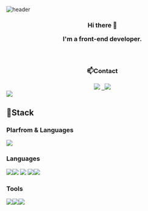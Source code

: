 ![header](https://capsule-render.vercel.app/api?type=waving&color=gradient&height=200&text=Peppermintt&fontAlign=70&fontAlignY=40&animation=twinkling)

 <h3 align="center">Hi there 👋

I'm a front-end developer.
<br/>
<br/>
<br/>
<h3 align="center">📫Contact</h3>
<div align="center">
  <a href="https://spiritual-notebook-05f.notion.site/a13cdb11fbe848ffb4fde31dcb51b5f0"><img src="https://img.shields.io/badge/Notion-black?style=flat-square&logo=Notion&logoColor=white"/></a>
  <a href="pride0504@gmail.com"> &nbsp <img src="https://img.shields.io/badge/Gmail-EA4335?style=flat-square&logo=Gmail&logoColor=white"/></a>
 </div>
<img src="http://mazassumnida.wtf/api/v2/generate_badge?boj=animus0504">
 
## 📌Stack
### Plarfrom & Languages

<img src="https://img.shields.io/badge/React-61DAFB?style=flat-square&logo=React&logoColor=white"/>

### Languages
<img src="https://img.shields.io/badge/JavaScript-F7DF1E?style=flat-square&logo=JavaScript&logoColor=white"/><img src="https://img.shields.io/badge/HTML5-E34F26?style=flat-square&logo=HTML5&logoColor=white"/> <img src="https://img.shields.io/badge/css3-1572B6?style=flat-square&logo=css3&logoColor=white"/> <img src="https://img.shields.io/badge/Python-3776AB?style=flat-square&logo=Python&logoColor=white"/><img src="https://img.shields.io/badge/c-A8B9CC?style=flat-square&logo=c&logoColor=white"/>


### Tools

<img src="https://img.shields.io/badge/GitHub-black?style=flat-square&logo=GitHub&logoColor=white"/><img src="https://img.shields.io/badge/firebase-yellow?style=flat-square&logo=firebase&logoColor=black"/><img src="https://img.shields.io/badge/notion-black?style=flat-square&logo=notion&logoColor=white"/>


<!--
**peppermintt0504/peppermintt0504** is a ✨ _special_ ✨ repository because its `README.md` (this file) appears on your GitHub profile.

Here are some ideas to get you started:

- 🔭 I’m currently working on ...
- 🌱 I’m currently learning ...
- 👯 I’m looking to collaborate on ...
- 🤔 I’m looking for help with ...
- 💬 Ask me about ...
- 📫 How to reach me: ...
- 😄 Pronouns: ...
- ⚡ Fun fact: ...
-->
